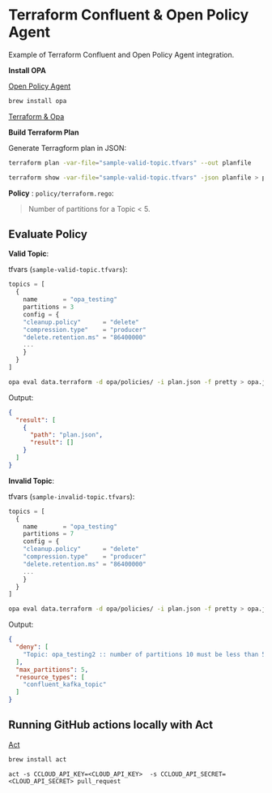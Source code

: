 # Terraform Confluent & Open Policy Agent

Example of Terraform Confluent and Open Policy Agent integration.

**Install OPA**

[Open Policy Agent](https://www.openpolicyagent.org/)

```sh
brew install opa 
```

[Terraform & Opa](https://www.openpolicyagent.org/docs/latest/terraform/)

**Build Terraform Plan**

Generate Terragform plan in JSON:

```sh
terraform plan -var-file="sample-valid-topic.tfvars" --out planfile
```

```sh
terraform show -var-file="sample-valid-topic.tfvars" -json planfile > plan.json
```

**Policy** : `policy/terraform.rego`:

> Number of partitions for a Topic < 5.



## Evaluate Policy

**Valid Topic**:

tfvars (`sample-valid-topic.tfvars`):

```tfvars
topics = [
  {
    name       = "opa_testing"
    partitions = 3
    config = {
    "cleanup.policy"      = "delete"
    "compression.type"    = "producer"
    "delete.retention.ms" = "86400000"
    ...
    } 
  } 
]
```

```sh
opa eval data.terraform -d opa/policies/ -i plan.json -f pretty > opa.json
```

Output:

```json
{
  "result": [
    {
      "path": "plan.json",
      "result": []
    }
  ]
}
```

**Invalid Topic**:

tfvars (`sample-invalid-topic.tfvars`):

```tfvars
topics = [
  {
    name       = "opa_testing"
    partitions = 7
    config = {
    "cleanup.policy"      = "delete"
    "compression.type"    = "producer"
    "delete.retention.ms" = "86400000"
    ...
    } 
  } 
]
```

```sh
opa eval data.terraform -d opa/policies/ -i plan.json -f pretty > opa.json
```

Output:

```json
{
  "deny": [
    "Topic: opa_testing2 :: number of partitions 10 must be less than 5"
  ],
  "max_partitions": 5,
  "resource_types": [
    "confluent_kafka_topic"
  ]
}
```

## Running GitHub actions locally with Act

[Act](https://github.com/nektos/act)

```sh
brew install act
```

`act -s CCLOUD_API_KEY=<CLOUD_API_KEY>  -s CCLOUD_API_SECRET=<CLOUD_API_SECRET> pull_request`
 
